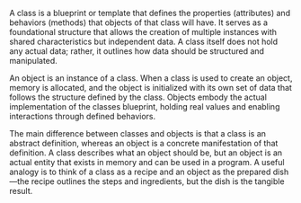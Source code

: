 A class is a blueprint or template that defines the properties (attributes) and behaviors (methods) that objects of that class will have. It serves as a foundational structure that allows the creation of multiple instances with shared characteristics but independent data. A class itself does not hold any actual data; rather, it outlines how data should be structured and manipulated.

An object is an instance of a class. When a class is used to create an object, memory is allocated, and the object is initialized with its own set of data that follows the structure defined by the class. Objects embody the actual implementation of the classes blueprint, holding real values and enabling interactions through defined behaviors.

The main difference between classes and objects is that a class is an abstract definition, whereas an object is a concrete manifestation of that definition. A class describes what an object should be, but an object is an actual entity that exists in memory and can be used in a program. A useful analogy is to think of a class as a recipe and an object as the prepared dish—the recipe outlines the steps and ingredients, but the dish is the tangible result.
